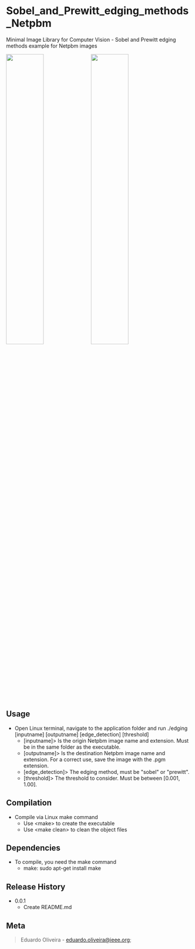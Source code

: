 # Sobel_and_Prewitt_edging_methods_Netpbm
Minimal Image Library for Computer Vision - Sobel and Prewitt edging methods example for Netpbm images

<img src="https://user-images.githubusercontent.com/49571967/87052481-bf138880-c1f8-11ea-9224-a76cc4cbab88.jpg" width="45%"></img> 
<img src="https://user-images.githubusercontent.com/49571967/87052478-bde25b80-c1f8-11ea-9d52-4778ca699e80.jpg" width="45%"></img> 

## Usage
* Open Linux terminal, navigate to the application folder and run ./edging \[inputname] \[outputname] \[edge_detection] \[threshold]
    * \[inputname]> Is the origin Netpbm image name and extension. Must be in the same folder as the executable.
    * \[outputname]> Is the destination Netpbm image name and extension. For a correct use, save the image with the .pgm extension.
    * \[edge_detection]> The edging method, must be \"sobel\" or \"prewitt\".
    * \[threshold]> The threshold to consider. Must be between \[0.001, 1.00\].
    
## Compilation
* Compile via Linux make command
    * Use \<make\> to create the executable
    * Use \<make clean\> to clean the object files
    
## Dependencies
* To compile, you need the make command
    * make: sudo apt-get install make

## Release History
* 0.0.1
    * Create README.md
 
## Meta
> Eduardo Oliveira - eduardo.oliveira@ieee.org;

